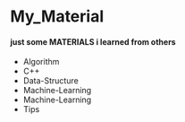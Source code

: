 # My_Material

#### just some MATERIALS i learned from others

- Algorithm
- C++
- Data-Structure
- Machine-Learning
- Machine-Learning
- Tips

